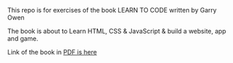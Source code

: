 This repo is for exercises of the book LEARN TO CODE written by Garry Owen

The book is about to Learn HTML, CSS & JavaScript & build a website, app and game.

Link of the book in [PDF is here](http://libgen.rs/book/index.php?md5=FA4899B55D05BF0F5D3B177004DF2375)



